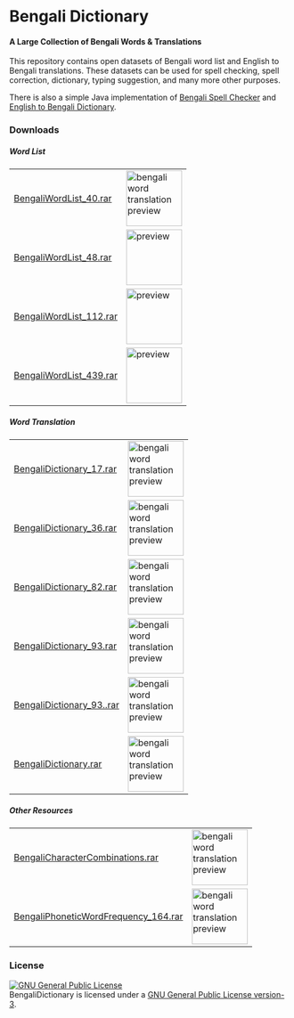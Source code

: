 # Bengali Dictionary
#### A Large Collection of Bengali Words & Translations

This repository contains open datasets of Bengali word list and English to Bengali translations. These datasets can be used for spell checking, spell correction, dictionary, typing suggestion, and many more other purposes.

There is also a simple Java implementation of [Bengali Spell Checker](https://github.com/MinhasKamal/BengaliDictionary/blob/master/src/SpellChecker.java) and [English to Bengali Dictionary](https://github.com/MinhasKamal/BengaliDictionary/blob/master/src/Dictionary.java).
 
### Downloads
##### Word List

<table>
<tr>
<td><a href="https://github.com/MinhasKamal/BengaliDictionary/raw/download/BengaliWordList_40.rar">BengaliWordList_40.rar</a></td>
<td><img src="https://user-images.githubusercontent.com/5456665/33063156-d9310fd0-cecb-11e7-9c8e-ae8af8f1890a.PNG" height="100" width=auto title="bengali word translation preview" /></td>
</tr>
<tr>
<td><a href="https://github.com/MinhasKamal/BengaliDictionary/raw/download/BengaliWordList_48.rar">BengaliWordList_48.rar</a></td>
<td><img src="https://user-images.githubusercontent.com/5456665/33063466-c6c78b52-cecc-11e7-857b-e761b154370d.PNG" height="100" width=auto title="preview" /></td>
</tr>
<tr>
<td><a href="https://github.com/MinhasKamal/BengaliDictionary/raw/download/BengaliWordList_112.rar">BengaliWordList_112.rar</a></td>
<td><img src="https://user-images.githubusercontent.com/5456665/33063468-c72e0e9a-cecc-11e7-8d13-4dda7d743aff.PNG" height="100" width=auto title="preview" /></td>
</tr>
<tr>
<td><a href="https://github.com/MinhasKamal/BengaliDictionary/raw/download/BengaliWordList_439.rar">BengaliWordList_439.rar</a></td>
<td><img src="https://user-images.githubusercontent.com/5456665/33063465-c58b7348-cecc-11e7-893d-55c8b86cdd71.PNG" height="100" width=auto title="preview" /></td>
</tr>
</table>

##### Word Translation

<table>
<tr>
<td><a href="https://github.com/MinhasKamal/BengaliDictionary/raw/download/BengaliDictionary_17.rar">BengaliDictionary_17.rar</a></td>
<td><img src="https://user-images.githubusercontent.com/5456665/33063001-47e5a054-cecb-11e7-83f9-d80cce19e47c.PNG" height="100" width=auto title="bengali word translation preview" /></td>
</tr>
<tr>
<td><a href="https://github.com/MinhasKamal/BengaliDictionary/raw/download/BengaliDictionary_36.rar">BengaliDictionary_36.rar</a></td>
<td><img src="https://user-images.githubusercontent.com/5456665/33063005-493e5310-cecb-11e7-9b9c-98493751eb3c.PNG" height="100" width=auto title="bengali word translation preview" /></td>
</tr>
<tr>
<td><a href="https://github.com/MinhasKamal/BengaliDictionary/raw/download/BengaliDictionary_82.rar">BengaliDictionary_82.rar</a></td>
<td><img src="https://user-images.githubusercontent.com/5456665/33064807-2b64645a-ced1-11e7-9461-fe28bccf99fb.PNG" height="100" width=auto title="bengali word translation preview" /></td>
</tr>
<tr>
<td><a href="https://github.com/MinhasKamal/BengaliDictionary/raw/download/BengaliDictionary_93.rar">BengaliDictionary_93.rar</a></td>
<td><img src="https://user-images.githubusercontent.com/5456665/33063004-48ded7b4-cecb-11e7-9490-53a4dbb5387d.PNG" height="100" width=auto title="bengali word translation preview" /></td>
</tr>
<tr>
<td><a href="https://github.com/MinhasKamal/BengaliDictionary/raw/download/BengaliDictionary_93..rar">BengaliDictionary_93..rar</a></td>
<td><img src="https://user-images.githubusercontent.com/5456665/33064811-2c2b0a10-ced1-11e7-9487-da522e899b53.PNG" height="100" width=auto title="bengali word translation preview" /></td>
</tr>
<tr>
<td><a href="https://github.com/MinhasKamal/BengaliDictionary/raw/download/BengaliDictionary.rar">BengaliDictionary.rar</a></td>
<td><img src="https://user-images.githubusercontent.com/5456665/33064812-2c868750-ced1-11e7-85d4-0b2e39e342d8.PNG" height="100" width=auto title="bengali word translation preview" /></td>
</tr>
</table>

##### Other Resources
<table>
<tr>
<td><a href="https://github.com/MinhasKamal/BengaliDictionary/raw/download/BengaliCharacterCombinations.rar">BengaliCharacterCombinations.rar</a></td>
<td><img src="https://user-images.githubusercontent.com/5456665/33063000-472d62b4-cecb-11e7-94c9-d417e5fb298e.PNG" height="100" width=auto title="bengali word translation preview" /></td>
</tr>
<tr>
<td><a href="https://github.com/MinhasKamal/BengaliDictionary/raw/download/BengaliPhoneticWordFrequency_164.rar">BengaliPhoneticWordFrequency_164.rar</a></td>
<td><img src="https://user-images.githubusercontent.com/5456665/33063157-d98c29ec-cecb-11e7-9923-155939fb3c82.PNG" height="100" width=auto title="bengali word translation preview" /></td>
</tr>
</table>

### License
<a rel="license" href="http://www.gnu.org/licenses/gpl.html"><img alt="GNU General Public License" style="border-width:0" src="http://www.gnu.org/graphics/gplv3-88x31.png" /></a><br/>BengaliDictionary is licensed under a <a rel="license" href="http://www.gnu.org/licenses/gpl.html">GNU General Public License version-3</a>.
